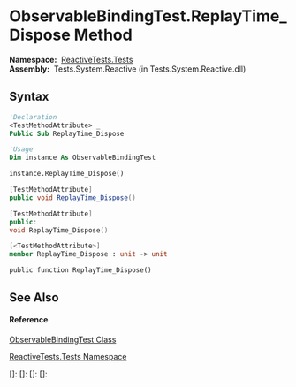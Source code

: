 # ObservableBindingTest.ReplayTime\_Dispose Method

**Namespace:**  [ReactiveTests.Tests](ReactiveTests.Tests\ReactiveTests.Tests.md)  
**Assembly:**  Tests.System.Reactive (in Tests.System.Reactive.dll)

## Syntax

```vb
'Declaration
<TestMethodAttribute> _
Public Sub ReplayTime_Dispose
```

```vb
'Usage
Dim instance As ObservableBindingTest

instance.ReplayTime_Dispose()
```

```csharp
[TestMethodAttribute]
public void ReplayTime_Dispose()
```

```c++
[TestMethodAttribute]
public:
void ReplayTime_Dispose()
```

```fsharp
[<TestMethodAttribute>]
member ReplayTime_Dispose : unit -> unit 
```

```jscript
public function ReplayTime_Dispose()
```

## See Also

#### Reference

[ObservableBindingTest Class](ObservableBindingTest\ObservableBindingTest.md)

[ReactiveTests.Tests Namespace](ReactiveTests.Tests\ReactiveTests.Tests.md)

[]: 
[]: 
[]: 
[]: 